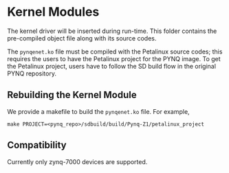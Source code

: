 # Kernel Modules

The kernel driver will be inserted during run-time. This folder contains
the pre-compiled object file along with its source codes.

The `pynqenet.ko` file must be compiled with the Petalinux source codes; this
requires the users to have the Petalinux project for the PYNQ image. To
get the Petalinux project, users have to follow the SD build flow in the 
original PYNQ repository.

## Rebuilding the Kernel Module
We provide a makefile to build the `pynqenet.ko` file. For example,

```shell
make PROJECT=<pynq_repo>/sdbuild/build/Pynq-Z1/petalinux_project
```

## Compatibility

Currently only zynq-7000 devices are supported.
